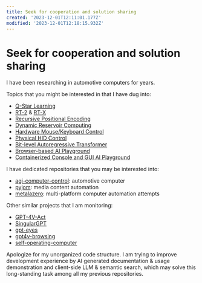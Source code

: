 ```yaml
---
title: Seek for cooperation and solution sharing
created: '2023-12-01T12:11:01.177Z'
modified: '2023-12-01T12:18:15.932Z'
---
```


# Seek for cooperation and solution sharing

I have been researching in automotive computers for years.

Topics that you might be interested in that I have dug into:

- [Q-Star Learning](https://github.com/estill01/open_qstar)
- [RT-2]() & [RT-X]()
- [Recursive Positional Encoding]()
- [Dynamic Reservoir Computing]()
- [Hardware Mouse/Keyboard Control]()
- [Physical HID Control]()
- [Bit-level Autoregressive Transformer]()
- [Browser-based AI Playground]()
- [Containerized Console and GUI AI Playground]()

I have dedicated repositories that you may be interested into:

- [agi-computer-control](): automotive computer
- [pyjom](): media content automation
- [metalazero](): multi-platform computer automation attempts

Other similar projects that I am monitoring:

- [GPT-4V-Act]()
- [SingularGPT]()
- [gpt-eyes](https://github.com/Charmve/gpt-eyes)
- [gpt4v-browsing](https://github.com/unconv/gpt4v-browsing)
- [self-operating-computer](https://github.com/OthersideAI/self-operating-computer)

Apologize for my unorganized code structure. I am trying to improve development experience by AI generated documentation & usage demonstration and client-side LLM & semantic search, which may solve this long-standing task among all my previous repositories.
